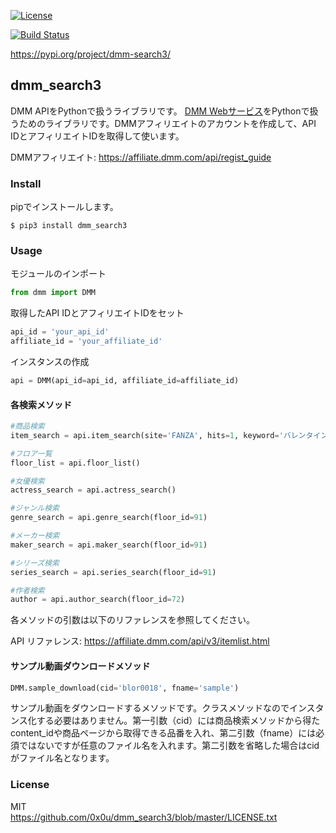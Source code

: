[![License](http://img.shields.io/badge/license-mit-blue.svg?style=flat)](https://github.com/0x0u/dmm/blob/master/LICENSE.txt)

[![Build Status](https://travis-ci.org/0x0u/dmm_search3.svg?branch=master)](https://travis-ci.org/0x0u/dmm_search3)

https://pypi.org/project/dmm-search3/

## dmm_search3
DMM APIをPythonで扱うライブラリです。
[DMM Webサービス](https://affiliate.dmm.com/api/)をPythonで扱うためのライブラリです。DMMアフィリエイトのアカウントを作成して、API IDとアフィリエイトIDを取得して使います。

DMMアフィリエイト: https://affiliate.dmm.com/api/regist_guide

### Install
pipでインストールします。
```
$ pip3 install dmm_search3
```

### Usage
モジュールのインポート
```Python
from dmm import DMM
```

取得したAPI IDとアフィリエイトIDをセット
```Python
api_id = 'your_api_id'
affiliate_id = 'your_affiliate_id'
```

インスタンスの作成
```Python
api = DMM(api_id=api_id, affiliate_id=affiliate_id)
```

#### 各検索メソッド
```Python
#商品検索
item_search = api.item_search(site='FANZA', hits=1, keyword='バレンタイン')

#フロア一覧
floor_list = api.floor_list()

#女優検索
actress_search = api.actress_search()

#ジャンル検索
genre_search = api.genre_search(floor_id=91)

#メーカー検索
maker_search = api.maker_search(floor_id=91)

#シリーズ検索
series_search = api.series_search(floor_id=91)

#作者検索
author = api.author_search(floor_id=72)
```

各メソッドの引数は以下のリファレンスを参照してください。

API リファレンス: https://affiliate.dmm.com/api/v3/itemlist.html

#### サンプル動画ダウンロードメソッド
```Python
DMM.sample_download(cid='blor0018', fname='sample')
```
サンプル動画をダウンロードするメソッドです。クラスメソッドなのでインスタンス化する必要はありません。第一引数（cid）には商品検索メソッドから得たcontent_idや商品ページから取得できる品番を入れ、第二引数（fname）には必須ではないですが任意のファイル名を入れます。第二引数を省略した場合はcidがファイル名となります。


### License
MIT    
https://github.com/0x0u/dmm_search3/blob/master/LICENSE.txt
